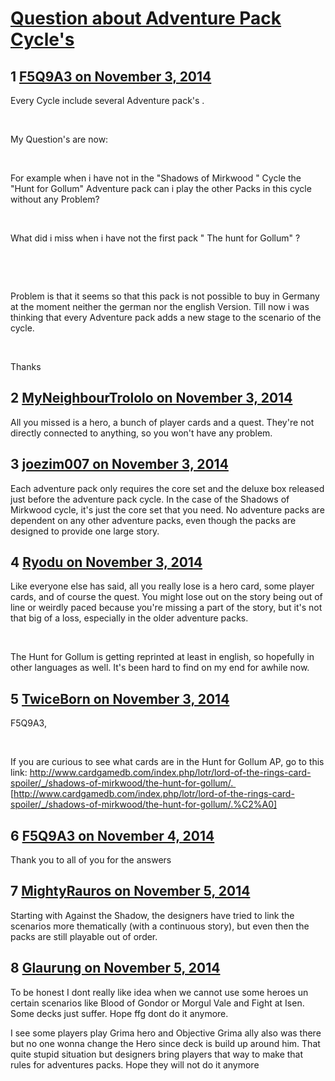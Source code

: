 # [Question about Adventure Pack Cycle&#039;s](https://community.fantasyflightgames.com/topic/126298-question-about-adventure-pack-cycles/)

## 1 [F5Q9A3 on November 3, 2014](https://community.fantasyflightgames.com/topic/126298-question-about-adventure-pack-cycles/?do=findComment&comment=1320789)

Every Cycle include several Adventure pack's .

 

My Question's are now:

 

For example when i have not in the "Shadows of Mirkwood " Cycle the "Hunt for Gollum" Adventure pack can i play the other Packs in this cycle without any Problem?

 

What did i miss when i have not the first pack " The hunt for Gollum" ?

 

 

Problem is that it seems so that this pack is not possible to buy in Germany at the moment neither the german nor the english Version. Till now i was thinking that every Adventure pack adds a new stage to the scenario of the cycle.

 

Thanks

## 2 [MyNeighbourTrololo on November 3, 2014](https://community.fantasyflightgames.com/topic/126298-question-about-adventure-pack-cycles/?do=findComment&comment=1320796)

All you missed is a hero, a bunch of player cards and a quest. They're not directly connected to anything, so you won't have any problem.

## 3 [joezim007 on November 3, 2014](https://community.fantasyflightgames.com/topic/126298-question-about-adventure-pack-cycles/?do=findComment&comment=1320879)

Each adventure pack only requires the core set and the deluxe box released just before the adventure pack cycle. In the case of the Shadows of Mirkwood cycle, it's just the core set that you need. No adventure packs are dependent on any other adventure packs, even though the packs are designed to provide one large story.

## 4 [Ryodu on November 3, 2014](https://community.fantasyflightgames.com/topic/126298-question-about-adventure-pack-cycles/?do=findComment&comment=1321117)

Like everyone else has said, all you really lose is a hero card, some player cards, and of course the quest. You might lose out on the story being out of line or weirdly paced because you're missing a part of the story, but it's not that big of a loss, especially in the older adventure packs.

 

The Hunt for Gollum is getting reprinted at least in english, so hopefully in other languages as well. It's been hard to find on my end for awhile now.

## 5 [TwiceBorn on November 3, 2014](https://community.fantasyflightgames.com/topic/126298-question-about-adventure-pack-cycles/?do=findComment&comment=1321312)

F5Q9A3,

 

If you are curious to see what cards are in the Hunt for Gollum AP, go to this link: http://www.cardgamedb.com/index.php/lotr/lord-of-the-rings-card-spoiler/_/shadows-of-mirkwood/the-hunt-for-gollum/.  [http://www.cardgamedb.com/index.php/lotr/lord-of-the-rings-card-spoiler/_/shadows-of-mirkwood/the-hunt-for-gollum/.%C2%A0]

## 6 [F5Q9A3 on November 4, 2014](https://community.fantasyflightgames.com/topic/126298-question-about-adventure-pack-cycles/?do=findComment&comment=1321773)

Thank you to all of you for the answers

## 7 [MightyRauros on November 5, 2014](https://community.fantasyflightgames.com/topic/126298-question-about-adventure-pack-cycles/?do=findComment&comment=1323370)

Starting with Against the Shadow, the designers have tried to link the scenarios more thematically (with a continuous story), but even then the packs are still playable out of order.

## 8 [Glaurung on November 5, 2014](https://community.fantasyflightgames.com/topic/126298-question-about-adventure-pack-cycles/?do=findComment&comment=1323407)

To be honest I dont really like idea when we cannot use some heroes un certain scenarios like Blood of Gondor or Morgul Vale and Fight at Isen. Some decks just suffer. Hope ffg dont do it anymore.

I see some players play Grima hero and Objective Grima ally also was there but no one wonna change the Hero since deck is build up around him. That quite stupid situation but designers bring players that way to make that rules for adventures packs. Hope they will not do it anymore

